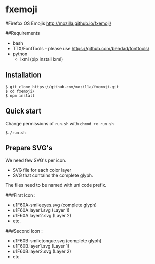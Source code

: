 fxemoji 
=================================

#Firefox OS Emojis
http://mozilla.github.io/fxemoji/

##Requirements

* bash
* TTX/FontTools - please use https://github.com/behdad/fonttools/
* python
  - lxml (pip install lxml)

## Installation
```
$ git clone https://github.com/mozilla/fxemoji.git
$ cd fxemoji/
$ npm install
```

## Quick start
Change permissions of `run.sh` with `chmod +x run.sh`
```
$./run.sh
```

## Prepare SVG's
We need few SVG's per icon.
  - SVG file for each color layer
  - SVG that contains the complete glyph.

The files need to be named with uni code prefix.

###First Icon :
- u1F60A-smileeyes.svg (complete glyph)
- u1F60A.layer1.svg (Layer 1)
- u1F60A.layer2.svg (Layer 2)
- etc.

###Second Icon :
- u1F60B-smiletongue.svg (complete glyph)
- u1F60B.layer1.svg (Layer 1)
- u1F60B.layer2.svg (Layer 2)
- etc.

